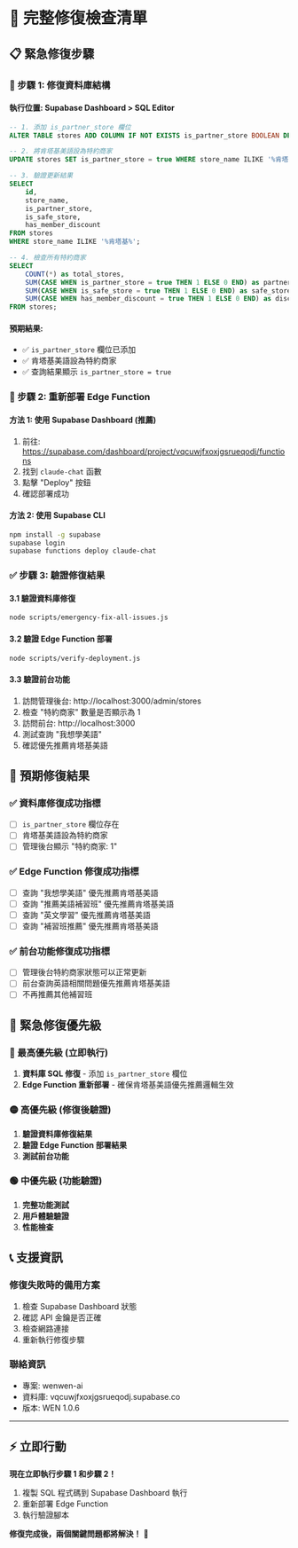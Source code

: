 # 🚨 完整修復檢查清單

## 📋 緊急修復步驟

### 🔧 步驟 1: 修復資料庫結構

#### 執行位置: Supabase Dashboard > SQL Editor

```sql
-- 1. 添加 is_partner_store 欄位
ALTER TABLE stores ADD COLUMN IF NOT EXISTS is_partner_store BOOLEAN DEFAULT false;

-- 2. 將肯塔基美語設為特約商家
UPDATE stores SET is_partner_store = true WHERE store_name ILIKE '%肯塔基%';

-- 3. 驗證更新結果
SELECT 
    id, 
    store_name, 
    is_partner_store,
    is_safe_store,
    has_member_discount
FROM stores 
WHERE store_name ILIKE '%肯塔基%';

-- 4. 檢查所有特約商家
SELECT 
    COUNT(*) as total_stores,
    SUM(CASE WHEN is_partner_store = true THEN 1 ELSE 0 END) as partner_stores,
    SUM(CASE WHEN is_safe_store = true THEN 1 ELSE 0 END) as safe_stores,
    SUM(CASE WHEN has_member_discount = true THEN 1 ELSE 0 END) as discount_stores
FROM stores;
```

#### 預期結果:
- ✅ `is_partner_store` 欄位已添加
- ✅ 肯塔基美語設為特約商家
- ✅ 查詢結果顯示 `is_partner_store = true`

### 🚀 步驟 2: 重新部署 Edge Function

#### 方法 1: 使用 Supabase Dashboard (推薦)
1. 前往: https://supabase.com/dashboard/project/vqcuwjfxoxjgsrueqodj/functions
2. 找到 `claude-chat` 函數
3. 點擊 "Deploy" 按鈕
4. 確認部署成功

#### 方法 2: 使用 Supabase CLI
```bash
npm install -g supabase
supabase login
supabase functions deploy claude-chat
```

### ✅ 步驟 3: 驗證修復結果

#### 3.1 驗證資料庫修復
```bash
node scripts/emergency-fix-all-issues.js
```

#### 3.2 驗證 Edge Function 部署
```bash
node scripts/verify-deployment.js
```

#### 3.3 驗證前台功能
1. 訪問管理後台: http://localhost:3000/admin/stores
2. 檢查 "特約商家" 數量是否顯示為 1
3. 訪問前台: http://localhost:3000
4. 測試查詢 "我想學美語"
5. 確認優先推薦肯塔基美語

## 🎯 預期修復結果

### ✅ 資料庫修復成功指標
- [ ] `is_partner_store` 欄位存在
- [ ] 肯塔基美語設為特約商家
- [ ] 管理後台顯示 "特約商家: 1"

### ✅ Edge Function 修復成功指標
- [ ] 查詢 "我想學美語" 優先推薦肯塔基美語
- [ ] 查詢 "推薦美語補習班" 優先推薦肯塔基美語
- [ ] 查詢 "英文學習" 優先推薦肯塔基美語
- [ ] 查詢 "補習班推薦" 優先推薦肯塔基美語

### ✅ 前台功能修復成功指標
- [ ] 管理後台特約商家狀態可以正常更新
- [ ] 前台查詢英語相關問題優先推薦肯塔基美語
- [ ] 不再推薦其他補習班

## 🚨 緊急修復優先級

### 🔴 最高優先級 (立即執行)
1. **資料庫 SQL 修復** - 添加 `is_partner_store` 欄位
2. **Edge Function 重新部署** - 確保肯塔基美語優先推薦邏輯生效

### 🟡 高優先級 (修復後驗證)
1. **驗證資料庫修復結果**
2. **驗證 Edge Function 部署結果**
3. **測試前台功能**

### 🟢 中優先級 (功能驗證)
1. **完整功能測試**
2. **用戶體驗驗證**
3. **性能檢查**

## 📞 支援資訊

### 修復失敗時的備用方案
1. 檢查 Supabase Dashboard 狀態
2. 確認 API 金鑰是否正確
3. 檢查網路連接
4. 重新執行修復步驟

### 聯絡資訊
- 專案: wenwen-ai
- 資料庫: vqcuwjfxoxjgsrueqodj.supabase.co
- 版本: WEN 1.0.6

---

## ⚡ 立即行動

**現在立即執行步驟 1 和步驟 2！**

1. 複製 SQL 程式碼到 Supabase Dashboard 執行
2. 重新部署 Edge Function
3. 執行驗證腳本

**修復完成後，兩個關鍵問題都將解決！** 🎉
